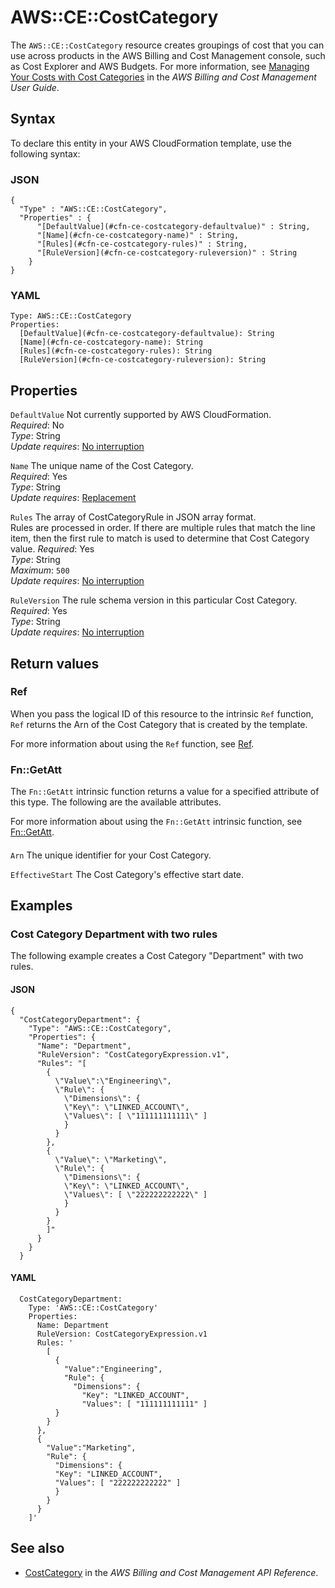 # AWS::CE::CostCategory<a name="aws-resource-ce-costcategory"></a>

The `AWS::CE::CostCategory` resource creates groupings of cost that you can use across products in the AWS Billing and Cost Management console, such as Cost Explorer and AWS Budgets\. For more information, see [Managing Your Costs with Cost Categories](https://docs.aws.amazon.com/awsaccountbilling/latest/aboutv2/manage-cost-categories.html) in the *AWS Billing and Cost Management User Guide*\.

## Syntax<a name="aws-resource-ce-costcategory-syntax"></a>

To declare this entity in your AWS CloudFormation template, use the following syntax:

### JSON<a name="aws-resource-ce-costcategory-syntax.json"></a>

```
{
  "Type" : "AWS::CE::CostCategory",
  "Properties" : {
      "[DefaultValue](#cfn-ce-costcategory-defaultvalue)" : String,
      "[Name](#cfn-ce-costcategory-name)" : String,
      "[Rules](#cfn-ce-costcategory-rules)" : String,
      "[RuleVersion](#cfn-ce-costcategory-ruleversion)" : String
    }
}
```

### YAML<a name="aws-resource-ce-costcategory-syntax.yaml"></a>

```
Type: AWS::CE::CostCategory
Properties: 
  [DefaultValue](#cfn-ce-costcategory-defaultvalue): String
  [Name](#cfn-ce-costcategory-name): String
  [Rules](#cfn-ce-costcategory-rules): String
  [RuleVersion](#cfn-ce-costcategory-ruleversion): String
```

## Properties<a name="aws-resource-ce-costcategory-properties"></a>

`DefaultValue`  <a name="cfn-ce-costcategory-defaultvalue"></a>
Not currently supported by AWS CloudFormation\.  
*Required*: No  
*Type*: String  
*Update requires*: [No interruption](https://docs.aws.amazon.com/AWSCloudFormation/latest/UserGuide/using-cfn-updating-stacks-update-behaviors.html#update-no-interrupt)

`Name`  <a name="cfn-ce-costcategory-name"></a>
The unique name of the Cost Category\.  
*Required*: Yes  
*Type*: String  
*Update requires*: [Replacement](https://docs.aws.amazon.com/AWSCloudFormation/latest/UserGuide/using-cfn-updating-stacks-update-behaviors.html#update-replacement)

`Rules`  <a name="cfn-ce-costcategory-rules"></a>
 The array of CostCategoryRule in JSON array format\.  
Rules are processed in order\. If there are multiple rules that match the line item, then the first rule to match is used to determine that Cost Category value\. 
*Required*: Yes  
*Type*: String  
*Maximum*: `500`  
*Update requires*: [No interruption](https://docs.aws.amazon.com/AWSCloudFormation/latest/UserGuide/using-cfn-updating-stacks-update-behaviors.html#update-no-interrupt)

`RuleVersion`  <a name="cfn-ce-costcategory-ruleversion"></a>
The rule schema version in this particular Cost Category\.  
*Required*: Yes  
*Type*: String  
*Update requires*: [No interruption](https://docs.aws.amazon.com/AWSCloudFormation/latest/UserGuide/using-cfn-updating-stacks-update-behaviors.html#update-no-interrupt)

## Return values<a name="aws-resource-ce-costcategory-return-values"></a>

### Ref<a name="aws-resource-ce-costcategory-return-values-ref"></a>

When you pass the logical ID of this resource to the intrinsic `Ref` function, `Ref` returns the Arn of the Cost Category that is created by the template\.

For more information about using the `Ref` function, see [Ref](https://docs.aws.amazon.com/AWSCloudFormation/latest/UserGuide/intrinsic-function-reference-ref.html)\.

### Fn::GetAtt<a name="aws-resource-ce-costcategory-return-values-fn--getatt"></a>

The `Fn::GetAtt` intrinsic function returns a value for a specified attribute of this type\. The following are the available attributes\.

For more information about using the `Fn::GetAtt` intrinsic function, see [Fn::GetAtt](https://docs.aws.amazon.com/AWSCloudFormation/latest/UserGuide/intrinsic-function-reference-getatt.html)\.

#### <a name="aws-resource-ce-costcategory-return-values-fn--getatt-fn--getatt"></a>

`Arn`  <a name="Arn-fn::getatt"></a>
The unique identifier for your Cost Category\.

`EffectiveStart`  <a name="EffectiveStart-fn::getatt"></a>
The Cost Category's effective start date\.

## Examples<a name="aws-resource-ce-costcategory--examples"></a>



### Cost Category Department with two rules<a name="aws-resource-ce-costcategory--examples--Cost_Category_Department_with_two_rules"></a>

The following example creates a Cost Category "Department" with two rules\.

#### JSON<a name="aws-resource-ce-costcategory--examples--Cost_Category_Department_with_two_rules--json"></a>

```
{
  "CostCategoryDepartment": {
    "Type": "AWS::CE::CostCategory",
    "Properties": {
      "Name": "Department",
      "RuleVersion": "CostCategoryExpression.v1",
      "Rules": "[
        {
          \"Value\":\"Engineering\",
          \"Rule\": {
            \"Dimensions\": {
            \"Key\": \"LINKED_ACCOUNT\",
            \"Values\": [ \"111111111111\" ]
            }
          }
        },
        {
          \"Value\": \"Marketing\",
          \"Rule\": {
            \"Dimensions\": {
            \"Key\": \"LINKED_ACCOUNT\",
            \"Values\": [ \"222222222222\" ] 
            }
          } 
        } 
        ]"
      }
    }
  }
```

#### YAML<a name="aws-resource-ce-costcategory--examples--Cost_Category_Department_with_two_rules--yaml"></a>

```
  CostCategoryDepartment:
    Type: 'AWS::CE::CostCategory'
    Properties:
      Name: Department
      RuleVersion: CostCategoryExpression.v1
      Rules: '
        [
          {
            "Value":"Engineering",
            "Rule": {
              "Dimensions": {
                "Key": "LINKED_ACCOUNT",
                "Values": [ "111111111111" ]
          }
        }
      },
      {
        "Value":"Marketing",
        "Rule": {
          "Dimensions": {
          "Key": "LINKED_ACCOUNT",
          "Values": [ "222222222222" ]
          }
        }
      }
    ]'
```

## See also<a name="aws-resource-ce-costcategory--seealso"></a>
+  [CostCategory](https://docs.aws.amazon.com/aws-cost-management/latest/APIReference/API_CostCategory.html) in the *AWS Billing and Cost Management API Reference*\. 


